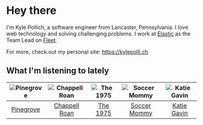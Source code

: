 # Hey there


I'm Kyle Pollich, a software engineer from Lancaster, Pennsylvania. I love web technology and solving challenging problems.
I work at [Elastic](https://www.elastic.co/) as the Team Lead on [Fleet](https://www.elastic.co/guide/en/fleet/current/fleet-overview.html).

For more, check out my personal site: https://kylepolli.ch

## What I'm listening to lately

<!-- begin artists -->
  |![Pinegrove](https://i.scdn.co/image/ab6761610000f1780089634a4e7964d250223ed6)|![Chappell Roan](https://i.scdn.co/image/ab6761610000f178cde5a0d57c1b79de5fce6bee)|![The 1975](https://i.scdn.co/image/ab6761610000f17889348336354096fd4e36ca73)|![Soccer Mommy](https://i.scdn.co/image/ab6761610000f17892a53b190e048475d6c1722e)|![Katie Gavin](https://i.scdn.co/image/ab6761610000f178f1fc39518ec60153ff2dad62)|
  |:---:|:---:|:---:|:---:|:---:|
  |[Pinegrove](https://open.spotify.com/artist/2gbT6GPXMis0OAkZbEQCYB)|[Chappell Roan](https://open.spotify.com/artist/7GlBOeep6PqTfFi59PTUUN)|[The 1975](https://open.spotify.com/artist/3mIj9lX2MWuHmhNCA7LSCW)|[Soccer Mommy](https://open.spotify.com/artist/4wXchxfTTggLtzkoUhO86Q)|[Katie Gavin](https://open.spotify.com/artist/0DpJl9MRib7qywJOoYqEZg)|
<!-- end artists -->
